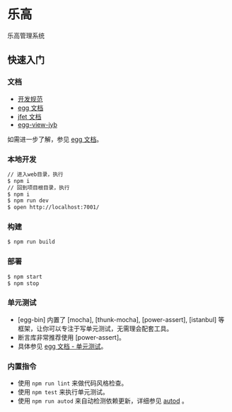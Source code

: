 # 乐高

乐高管理系统

## 快速入门

### 文档

- [开发规范](http://wikipad.jyb.com/%E5%89%8D%E7%AB%AF%E5%BC%80%E5%8F%91%E8%A7%84%E8%8C%83/%E5%90%8E%E5%8F%B0%E7%AE%A1%E7%90%86%E7%B3%BB%E7%BB%9F)
- [egg 文档][egg]
- [jfet 文档](http://doc.fe.jyb.com/book/workflow/index.html)
- [egg-view-jyb](http://npm.jyblife.com/#/detail/@jyb/egg-view-jyb)

如需进一步了解，参见 [egg 文档][egg]。

### 本地开发

```bash
// 进入web目录，执行
$ npm i
// 回到项目根目录，执行
$ npm i
$ npm run dev
$ open http://localhost:7001/
```

### 构建

```bash
$ npm run build
```

### 部署

```bash
$ npm start
$ npm stop
```

### 单元测试

- [egg-bin] 内置了 [mocha], [thunk-mocha], [power-assert], [istanbul] 等框架，让你可以专注于写单元测试，无需理会配套工具。
- 断言库非常推荐使用 [power-assert]。
- 具体参见 [egg 文档 - 单元测试](https://eggjs.org/zh-cn/core/unittest)。

### 内置指令

- 使用 `npm run lint` 来做代码风格检查。
- 使用 `npm test` 来执行单元测试。
- 使用 `npm run autod` 来自动检测依赖更新，详细参见 [autod](https://www.npmjs.com/package/autod) 。


[egg]: https://eggjs.org
